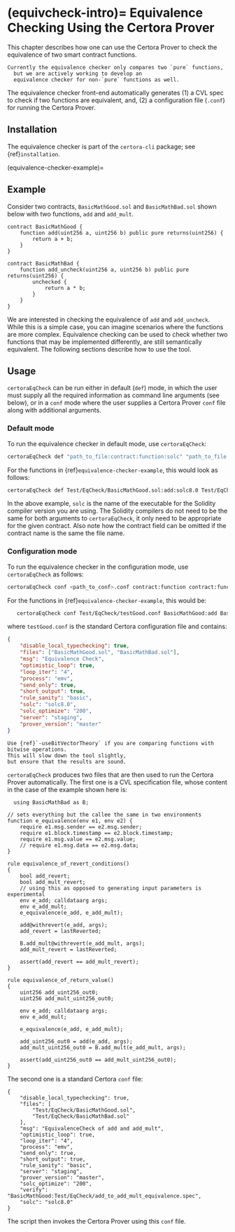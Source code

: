 (equivcheck-intro)=
Equivalence Checking Using the Certora Prover
=================================

This chapter describes how one can use the Certora Prover to
  check the equivalence of two smart contract functions.

```{note}
Currently the equivalence checker only compares two `pure` functions,
  but we are actively working to develop an
  equivalence checker for non-`pure` functions as well.
```

The equivalence checker front-end automatically generates (1) a
  CVL spec to check if two functions are equivalent, and, (2) a
  configuration file (`.conf`) for running the Certora Prover.

## Installation

The equivalence checker is part of the `certora-cli` package; see {ref}`installation`.


(equivalence-checker-example)=
## Example

Consider two contracts, `BasicMathGood.sol` and `BasicMathBad.sol` shown
  below with two functions, `add` and `add_mult`.

```solidity
contract BasicMathGood {
    function add(uint256 a, uint256 b) public pure returns(uint256) {
        return a + b;
    }
}

contract BasicMathBad {
    function add_uncheck(uint256 a, uint256 b) public pure returns(uint256) {
        unchecked {
            return a * b;
        }
    }
}
```

We are interested in checking the equivalence of `add` and `add_uncheck`.
While this is a simple case,
  you can imagine scenarios where
  the functions are more complex.
Equivalence checking can be used to check whether two functions that
  may be implemented differently, are still semantically equivalent.
The following sections describe how to use the tool.

## Usage

`certoraEqCheck` can be run either in default (`def`) mode,
 in which the user must supply all the required information as
 command line arguments (see below),
 or in a `conf` mode where the user supplies a
 Certora Prover `conf` file along with additional arguments.

### Default mode

To run the equivalence checker in default mode,
  use `certoraEqCheck`:

```bash
certoraEqCheck def "path_to_file:contract:function:solc" "path_to_file:contract:function:solc"
```

For the functions in {ref}`equivalence-checker-example`, this would look as follows:

```bash
certoraEqCheck def Test/EqCheck/BasicMathGood.sol:add:solc8.0 Test/EqCheck/BasicMathBad.sol:add_pass:solc8.0
```

In the above example, `solc` is the name of the executable
  for the Solidity compiler version you are using.
The Solidity compilers do not need to be the same for both arguments to
 `certoraEqCheck`, it only need to be appropriate for the given contract.
Also note how
  the contract field can be omitted if the contract name is the same
  the file name.


### Configuration mode

To run the equivalence checker in the configuration mode,
  use `certoraEqCheck` as follows:

```bash
certoraEqCheck conf <path_to_conf>.conf contract:function contract:function
```

For the functions in {ref}`equivalence-checker-example`, this would be:

```bash
   certoraEqCheck conf Test/EqCheck/testGood.conf BasicMathGood:add BasicMathBad:add_mult
```

where `testGood.conf` is the standard Certora configuration file
  and contains:

```json
{
    "disable_local_typechecking": true,
    "files": ["BasicMathGood.sol", "BasicMathBad.sol"],
    "msg": "Equivalence Check",
    "optimistic_loop": true,
    "loop_iter": "4",
    "process": "emv",
    "send_only": true,
    "short_output": true,
    "rule_sanity": "basic",
    "solc": "solc8.0",
    "solc_optimize": "200",
    "server": "staging",
    "prover_version": "master"
}
```

```{note}
Use {ref}`-useBitVectorTheory` if you are comparing functions with bitwise operations.
This will slow down the tool slightly,
but ensure that the results are sound.
```

`certoraEqCheck` produces two files that are then used to run the
  Certora Prover automatically.
The first one is a CVL specification file, whose content
  in the case of the example shown here is:

```
  using BasicMathBad as B;

// sets everything but the callee the same in two environments
function e_equivalence(env e1, env e2) {
    require e1.msg.sender == e2.msg.sender;
    require e1.block.timestamp == e2.block.timestamp;
    require e1.msg.value == e2.msg.value;
    // require e1.msg.data == e2.msg.data;
}

rule equivalence_of_revert_conditions()
{
    bool add_revert;
    bool add_mult_revert;
    // using this as opposed to generating input parameters is experimental
    env e_add; calldataarg args;
    env e_add_mult;
    e_equivalence(e_add, e_add_mult);

    add@withrevert(e_add, args);
    add_revert = lastReverted;

    B.add_mult@withrevert(e_add_mult, args);
    add_mult_revert = lastReverted;

    assert(add_revert == add_mult_revert);
}

rule equivalence_of_return_value()
{
    uint256 add_uint256_out0;
    uint256 add_mult_uint256_out0;

    env e_add; calldataarg args;
    env e_add_mult;

    e_equivalence(e_add, e_add_mult);

    add_uint256_out0 = add(e_add, args);
    add_mult_uint256_out0 = B.add_mult(e_add_mult, args);

    assert(add_uint256_out0 == add_mult_uint256_out0);
}
```

The second one is a standard Certora `conf` file:

```
{
    "disable_local_typechecking": true,
    "files": [
        "Test/EqCheck/BasicMathGood.sol",
        "Test/EqCheck/BasicMathBad.sol"
    ],
    "msg": "EquivalenceCheck of add and add_mult",
    "optimistic_loop": true,
    "loop_iter": "4",
    "process": "emv",
    "send_only": true,
    "short_output": true,
    "rule_sanity": "basic",
    "server": "staging",
    "prover_version": "master",
    "solc_optimize": "200",
    "verify": "BasicMathGood:Test/EqCheck/add_to_add_mult_equivalence.spec",
    "solc": "solc8.0"
}
```

The script then invokes the Certora Prover using this `conf` file.
